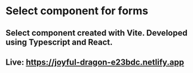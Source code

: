 # Select component for forms

## Select component created with Vite. Developed using Typescript and React. 

## Live: https://joyful-dragon-e23bdc.netlify.app
